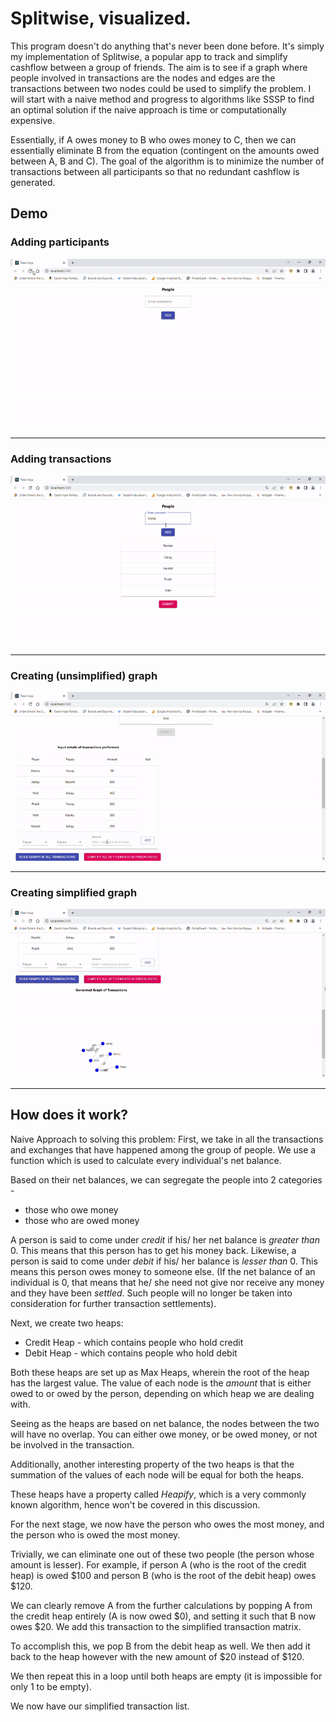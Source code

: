 # Splitwise, visualized.

This program doesn't do anything that's never been done before. It's simply my implementation of Splitwise, a popular app to track and simplify cashflow between a group of friends. The aim is to see if a graph where people involved in transactions are the nodes and edges are the transactions between two nodes could be used to simplify the problem. I will start with a naive method and progress to algorithms like SSSP to find an optimal solution if the naive approach is time or computationally expensive.  

Essentially, if A owes money to B who owes money to C, then we can essentially eliminate B from the equation (contingent on the amounts owed between A, B and C). The goal of the algorithm is to minimize the number of transactions between all participants so that no redundant cashflow is generated.

## Demo
### Adding participants
![Adding participants](images/AddParticipants.gif)
___
### Adding transactions
![Adding transactions](images/AddTransactions.gif)
___
### Creating (unsimplified) graph
![Generate unsimplified graph](images/UnsimplifiedGraph.gif)
___
### Creating simplified graph
![Generate simplified graph](images/SimplifiedGraph.gif)
___

## How does it work?
Naive Approach to solving this problem:
First, we take in all the transactions and exchanges that have happened among the group of people. We use a function which is used to calculate every individual's net balance. 

Based on their net balances, we can segregate the people into 2 categories - 
<ul>
<li>those who owe money </li>
<li>those who are owed money</li>
</ul>


A person is said to come under <i>credit</i> if his/ her net balance is <i>greater than</i> 0. This means that this person has to get his money back. 
Likewise, a person is said to come under <i>debit</i> if his/ her balance is <i>lesser than</i> 0. This means this person owes money to someone else. 
(If the net balance of an individual is 0, that means that he/ she need not give nor receive any money and they have been <i>settled</i>. 
Such people will no longer be taken into consideration for further transaction settlements).

Next, we create two heaps:

<ul>
<li>Credit Heap - which contains people who hold credit</li>
<li>Debit Heap - which contains people who hold debit</li>
</ul>

Both these heaps are set up as Max Heaps, wherein the root of the heap has the largest value. The value of each node is the *amount* that is either owed to or owed by the person, depending on which heap we are dealing with.

Seeing as the heaps are based on net balance, the nodes between the two will have no overlap. You can either owe money, or be owed money, or not be involved in the transaction.

Additionally, another interesting property of the two heaps is that the summation of the values of each node will be equal for both the heaps. 

These heaps have a property called *Heapify*, which is a very commonly known algorithm, hence won't be covered in this discussion.

For the next stage, we now have the person who owes the most money, and the person who is owed the most money. 

Trivially, we can eliminate one out of these two people (the person whose amount is lesser). For example, if person A (who is the root of the credit heap) is owed $100 and person B (who is the root of the debit heap) owes $120.

We can clearly remove A from the further calculations by popping A from the credit heap entirely (A is now owed $0), and setting it such that B now owes $20. We add this transaction to the simplified transaction matrix.

To accomplish this, we pop B from the debit heap as well. We then add it back to the heap however with the new amount of $20 instead of $120. 

We then repeat this in a loop until both heaps are empty (it is impossible for only 1 to be empty). 

We now have our simplified transaction list.
